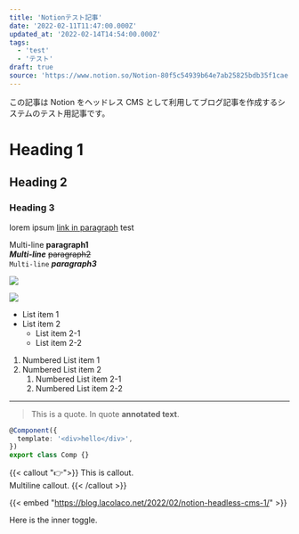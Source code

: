 ```yaml
---
title: 'Notionテスト記事'
date: '2022-02-11T11:47:00.000Z'
updated_at: '2022-02-14T14:54:00.000Z'
tags:
  - 'test'
  - 'テスト'
draft: true
source: 'https://www.notion.so/Notion-80f5c54939b64e7ab25825bdb35f1cae'
---
```


この記事は Notion をヘッドレス CMS として利用してブログ記事を作成するシステムのテスト用記事です。

# Heading 1

## Heading 2

### Heading 3

lorem ipsum [link in paragraph](https://www.google.com) test

Multi-line **paragraph1**  
**_Multi-line_** ~~paragraph2~~  
`Multi-line` _**paragraph3**_

![](</img/notion-test/angular_(1).png>)

![](</img/notion-test/angular_(1).png>)

- List item 1
- List item 2
  - List item 2-1
  - List item 2-2

1. Numbered List item 1
1. Numbered List item 2
   1. Numbered List item 2-1
   1. Numbered List item 2-2

---

> This is a quote. In quote **annotated text**.

```typescript
@Component({
  template: '<div>hello</div>',
})
export class Comp {}
```

{{< callout "👉">}}
This is callout.  
Multiline callout.
{{< /callout >}}

{{< embed "https://blog.lacolaco.net/2022/02/notion-headless-cms-1/" >}}

<pre hidden data-blocktype="toggle">
{
  "object": "block",
  "id": "f7ed6bf6-4174-4bd8-ab2d-554258eb7942",
  "created_time": "2022-02-13T16:04:00.000Z",
  "last_edited_time": "2022-02-13T16:05:00.000Z",
  "has_children": true,
  "archived": false,
  "type": "toggle",
  "toggle": {
    "text": [
      {
        "type": "text",
        "text": {
          "content": "This is a toggle summar",
          "link": null
        },
        "annotations": {
          "bold": false,
          "italic": false,
          "strikethrough": false,
          "underline": false,
          "code": false,
          "color": "default"
        },
        "plain_text": "This is a toggle summar",
        "href": null
      }
    ]
  },
  "depth": 0,
  "children": [
    {
      "object": "block",
      "id": "d890aada-773c-481c-a4dc-c4e6d234f779",
      "created_time": "2022-02-13T16:04:00.000Z",
      "last_edited_time": "2022-02-13T16:06:00.000Z",
      "has_children": false,
      "archived": false,
      "type": "paragraph",
      "paragraph": {
        "text": [
          {
            "type": "text",
            "text": {
              "content": "Here is the inner toggle. ",
              "link": null
            },
            "annotations": {
              "bold": false,
              "italic": false,
              "strikethrough": false,
              "underline": false,
              "code": false,
              "color": "default"
            },
            "plain_text": "Here is the inner toggle. ",
            "href": null
          }
        ]
      },
      "depth": 1
    }
  ]
}
</pre>

Here is the inner toggle.

<pre hidden data-blocktype="embed">
{
  "object": "block",
  "id": "90200a59-49bb-45d6-a9ac-f9f0e31e3f29",
  "created_time": "2022-02-13T16:06:00.000Z",
  "last_edited_time": "2022-02-13T16:06:00.000Z",
  "has_children": false,
  "archived": false,
  "type": "embed",
  "embed": {
    "caption": [],
    "url": "https://twitter.com/laco2net/status/1492833480694439940?s=20&t=d9u_aBlsmuSrdXTYPSHXkw"
  },
  "depth": 0
}
</pre>
<pre hidden data-blocktype="video">
{
  "object": "block",
  "id": "0d14cb05-3fab-4434-874e-68dd26741b96",
  "created_time": "2022-02-13T16:07:00.000Z",
  "last_edited_time": "2022-02-13T16:07:00.000Z",
  "has_children": false,
  "archived": false,
  "type": "video",
  "video": {
    "caption": [],
    "type": "external",
    "external": {
      "url": "https://www.youtube.com/watch?v=TmWIrBPE6Bc"
    }
  },
  "depth": 0
}
</pre>
<pre hidden data-blocktype="equation">
{
  "object": "block",
  "id": "a46bb489-e679-43c5-8b52-cbf20416aa10",
  "created_time": "2022-02-13T16:08:00.000Z",
  "last_edited_time": "2022-02-13T16:08:00.000Z",
  "has_children": false,
  "archived": false,
  "type": "equation",
  "equation": {
    "expression": "e=mc^2"
  },
  "depth": 0
}
</pre>

<pre hidden data-blocktype="table_of_contents">
{
  "object": "block",
  "id": "c3906a6f-cd9c-4985-934a-c55aa0420747",
  "created_time": "2022-02-13T16:08:00.000Z",
  "last_edited_time": "2022-02-13T16:08:00.000Z",
  "has_children": false,
  "archived": false,
  "type": "table_of_contents",
  "table_of_contents": {},
  "depth": 0
}
</pre>
<pre hidden data-blocktype="table">
{
  "object": "block",
  "id": "5b6d8f1d-26f2-4754-8cb3-a66aa3b95544",
  "created_time": "2022-02-13T16:11:00.000Z",
  "last_edited_time": "2022-02-13T16:11:00.000Z",
  "has_children": true,
  "archived": false,
  "type": "table",
  "table": {
    "table_width": 2,
    "has_column_header": false,
    "has_row_header": false
  },
  "depth": 0,
  "children": [
    {
      "object": "block",
      "id": "b65cbedb-317e-48d5-bcdb-03551b833885",
      "created_time": "2022-02-13T16:11:00.000Z",
      "last_edited_time": "2022-02-13T16:11:00.000Z",
      "has_children": false,
      "archived": false,
      "type": "table_row",
      "table_row": {
        "cells": [
          [
            {
              "type": "text",
              "text": {
                "content": "0,0",
                "link": null
              },
              "annotations": {
                "bold": false,
                "italic": false,
                "strikethrough": false,
                "underline": false,
                "code": false,
                "color": "default"
              },
              "plain_text": "0,0",
              "href": null
            }
          ],
          [
            {
              "type": "text",
              "text": {
                "content": "0,1",
                "link": null
              },
              "annotations": {
                "bold": false,
                "italic": false,
                "strikethrough": false,
                "underline": false,
                "code": false,
                "color": "default"
              },
              "plain_text": "0,1",
              "href": null
            }
          ]
        ]
      },
      "depth": 1
    },
    {
      "object": "block",
      "id": "58ae5509-56c5-4615-9c94-d1ff86d31337",
      "created_time": "2022-02-13T16:11:00.000Z",
      "last_edited_time": "2022-02-13T16:11:00.000Z",
      "has_children": false,
      "archived": false,
      "type": "table_row",
      "table_row": {
        "cells": [
          [
            {
              "type": "text",
              "text": {
                "content": "1,0",
                "link": null
              },
              "annotations": {
                "bold": false,
                "italic": false,
                "strikethrough": false,
                "underline": false,
                "code": false,
                "color": "default"
              },
              "plain_text": "1,0",
              "href": null
            }
          ],
          [
            {
              "type": "text",
              "text": {
                "content": "1,1",
                "link": null
              },
              "annotations": {
                "bold": false,
                "italic": false,
                "strikethrough": false,
                "underline": false,
                "code": false,
                "color": "default"
              },
              "plain_text": "1,1",
              "href": null
            }
          ]
        ]
      },
      "depth": 1
    },
    {
      "object": "block",
      "id": "30464eb2-6360-410f-9b84-8e21d0f43237",
      "created_time": "2022-02-13T16:11:00.000Z",
      "last_edited_time": "2022-02-14T00:03:00.000Z",
      "has_children": false,
      "archived": false,
      "type": "table_row",
      "table_row": {
        "cells": [
          [
            {
              "type": "text",
              "text": {
                "content": "2,0",
                "link": null
              },
              "annotations": {
                "bold": false,
                "italic": false,
                "strikethrough": false,
                "underline": false,
                "code": false,
                "color": "default"
              },
              "plain_text": "2,0",
              "href": null
            }
          ],
          [
            {
              "type": "text",
              "text": {
                "content": "2,1",
                "link": null
              },
              "annotations": {
                "bold": false,
                "italic": false,
                "strikethrough": false,
                "underline": false,
                "code": false,
                "color": "default"
              },
              "plain_text": "2,1",
              "href": null
            }
          ]
        ]
      },
      "depth": 1
    }
  ]
}
</pre>
<pre hidden data-blocktype="table_row">
{
  "object": "block",
  "id": "b65cbedb-317e-48d5-bcdb-03551b833885",
  "created_time": "2022-02-13T16:11:00.000Z",
  "last_edited_time": "2022-02-13T16:11:00.000Z",
  "has_children": false,
  "archived": false,
  "type": "table_row",
  "table_row": {
    "cells": [
      [
        {
          "type": "text",
          "text": {
            "content": "0,0",
            "link": null
          },
          "annotations": {
            "bold": false,
            "italic": false,
            "strikethrough": false,
            "underline": false,
            "code": false,
            "color": "default"
          },
          "plain_text": "0,0",
          "href": null
        }
      ],
      [
        {
          "type": "text",
          "text": {
            "content": "0,1",
            "link": null
          },
          "annotations": {
            "bold": false,
            "italic": false,
            "strikethrough": false,
            "underline": false,
            "code": false,
            "color": "default"
          },
          "plain_text": "0,1",
          "href": null
        }
      ]
    ]
  },
  "depth": 1
}
</pre>
<pre hidden data-blocktype="table_row">
{
  "object": "block",
  "id": "58ae5509-56c5-4615-9c94-d1ff86d31337",
  "created_time": "2022-02-13T16:11:00.000Z",
  "last_edited_time": "2022-02-13T16:11:00.000Z",
  "has_children": false,
  "archived": false,
  "type": "table_row",
  "table_row": {
    "cells": [
      [
        {
          "type": "text",
          "text": {
            "content": "1,0",
            "link": null
          },
          "annotations": {
            "bold": false,
            "italic": false,
            "strikethrough": false,
            "underline": false,
            "code": false,
            "color": "default"
          },
          "plain_text": "1,0",
          "href": null
        }
      ],
      [
        {
          "type": "text",
          "text": {
            "content": "1,1",
            "link": null
          },
          "annotations": {
            "bold": false,
            "italic": false,
            "strikethrough": false,
            "underline": false,
            "code": false,
            "color": "default"
          },
          "plain_text": "1,1",
          "href": null
        }
      ]
    ]
  },
  "depth": 1
}
</pre>
<pre hidden data-blocktype="table_row">
{
  "object": "block",
  "id": "30464eb2-6360-410f-9b84-8e21d0f43237",
  "created_time": "2022-02-13T16:11:00.000Z",
  "last_edited_time": "2022-02-14T00:03:00.000Z",
  "has_children": false,
  "archived": false,
  "type": "table_row",
  "table_row": {
    "cells": [
      [
        {
          "type": "text",
          "text": {
            "content": "2,0",
            "link": null
          },
          "annotations": {
            "bold": false,
            "italic": false,
            "strikethrough": false,
            "underline": false,
            "code": false,
            "color": "default"
          },
          "plain_text": "2,0",
          "href": null
        }
      ],
      [
        {
          "type": "text",
          "text": {
            "content": "2,1",
            "link": null
          },
          "annotations": {
            "bold": false,
            "italic": false,
            "strikethrough": false,
            "underline": false,
            "code": false,
            "color": "default"
          },
          "plain_text": "2,1",
          "href": null
        }
      ]
    ]
  },
  "depth": 1
}
</pre>
<pre hidden data-blocktype="link_preview">
{
  "object": "block",
  "id": "aee4c716-d28b-40e5-9a28-4e5830203e6f",
  "created_time": "2022-02-14T00:03:00.000Z",
  "last_edited_time": "2022-02-14T14:54:00.000Z",
  "has_children": false,
  "archived": false,
  "type": "link_preview",
  "link_preview": {
    "url": "https://github.com/makenotion/notion-sdk-js"
  },
  "depth": 0
}
</pre>
